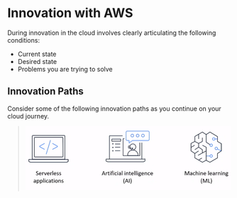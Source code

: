 # Innovation with AWS
During innovation in the cloud involves clearly articulating the following conditions:
* Current state
* Desired state
* Problems you are trying to solve

## Innovation Paths
Consider some of the following innovation paths as you continue on your cloud journey.

> ![innovation-paths](assets/img/innovation-paths.png)